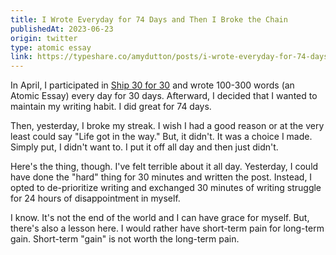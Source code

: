 ```yaml
---
title: I Wrote Everyday for 74 Days and Then I Broke the Chain
publishedAt: 2023-06-23
origin: twitter
type: atomic essay
link: https://typeshare.co/amydutton/posts/i-wrote-everyday-for-74-days-and-then-i-broke-the-chain
---
```


In April, I participated in [Ship 30 for 30](https://www.ship30for30.com/) and wrote 100-300 words (an Atomic Essay) every day for 30 days. Afterward, I decided that I wanted to maintain my writing habit. I did great for 74 days.

Then, yesterday, I broke my streak. I wish I had a good reason or at the very least could say "Life got in the way." But, it didn't. It was a choice I made. Simply put, I didn't want to. I put it off all day and then just didn't.

Here's the thing, though. I've felt terrible about it all day. Yesterday, I could have done the "hard" thing for 30 minutes and written the post. Instead, I opted to de-prioritize writing and exchanged 30 minutes of writing struggle for 24 hours of disappointment in myself.

I know. It's not the end of the world and I can have grace for myself. But, there's also a lesson here. I would rather have short-term pain for long-term gain. Short-term "gain" is not worth the long-term pain.
